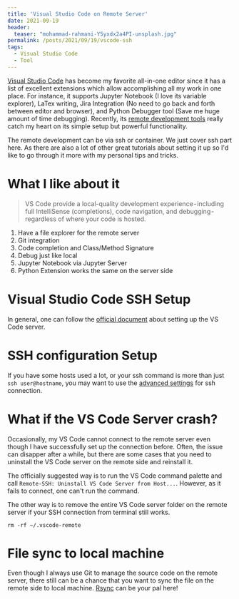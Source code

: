 ```yaml
---
title: 'Visual Studio Code on Remote Server'
date: 2021-09-19
header:
  teaser: "mohammad-rahmani-Y5yxdx2a4PI-unsplash.jpg"
permalink: /posts/2021/09/19/vscode-ssh
tags:
  - Visual Studio Code
  - Tool
---
```


<!-- python extension
ssh configuration setup
what if vs code server crash
rsync -->

[Visual Studio Code](https://code.visualstudio.com/) has become my favorite all-in-one editor since it has a list of excellent extensions which allow accomplishing all my work in one place. For instance, it supports Jupyter Notebook (I love its variable explorer), LaTex writing, Jira Integration (No need to go back and forth between editor and browser), and Python Debugger tool (Save me huge amount of time debugging). Recently, its [remote development tools](https://code.visualstudio.com/docs/remote/remote-overview) really catch my heart on its simple setup but powerful functionality. 

The remote development can be via ssh or container. We just cover ssh part here. As there are also a lot of other great tutorials about setting it up so I'd like to go through it more with my personal tips and tricks.


What I like about it
======

> VS Code provide a local-quality development experience - including full IntelliSense (completions), code navigation, and debugging - regardless of where your code is hosted.

1. Have a file explorer for the remote server
2. Git integration
3. Code completion and Class/Method Signature
4. Debug just like local
5. Jupyter Notebook via Jupyter Server
6. Python Extension works the same on the server side

Visual Studio Code SSH Setup
======
In general, one can follow the [official document](https://code.visualstudio.com/docs/remote/ssh) about setting up the VS Code server.

SSH configuration Setup
======
If you have some hosts used a lot, or your ssh command is more than just `ssh user@hostname`, you
may want to use the [advanced settings](https://code.visualstudio.com/docs/remote/ssh#_remember-hosts-and-advanced-settings) for ssh connection.


What if the VS Code Server crash?
======
Occasionally, my VS Code cannot connect to the remote server even though I have successfully set up
the connection before. Often, the issue can disapper after a while, but there are some cases that
you need to uninstall the VS Code server on the remote side and reinstall it.

The officially suggested way is to run the VS Code command palette and call `Remote-SSH: Uninstall VS Code Server from Host...`. However, as it fails to connect, one can't run the command.

The other way is to remove the entire VS Code server folder on the remote server if your SSH connection
from terminal still works.

```
rm -rf ~/.vscode-remote
```

File sync to local machine
======
Even though I always use Git to manage the source code on the remote server, there still can be a chance that
you want to sync the file on the remote side to local machine. [Rsync](https://code.visualstudio.com/docs/remote/troubleshooting#_using-rsync-to-maintain-a-local-copy-of-your-source-code) can be your pal here!